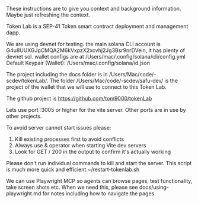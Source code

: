 These instructions are to give you context and background information. Maybe just refreshing the context.

Token Lab is a SEP-41 Token smart contract deployment and management dapp.

We are using devnet for testing. the main solana CLI account is G4u8UUXGJpCMQA2M6kVxpzX2xcvhj2Jg3Bsr9nrDVein, it has plenty of devnet sol. wallet configs are at /Users/mac/.config/solana/cli/config.yml
Default Keypair (Wallet): /Users/mac/.config/solana/id.json

The project including the docs folder is in /Users/Mac/code/-scdev/tokenLab/. The folder /Users/Mac/code/-scdev/safu-dev/ is the project of the wallet that we will use to connect to this Token Lab.

The github project is https://github.com/tom9000/tokenLab

Lets use port :3005 or higher for the vite server. Other ports are in use by other projects.

To avoid server cannot start issues please:
1. Kill existing processes first to avoid conflicts
2. Always use & operator when starting Vite dev servers
2. Look for GET / 200 in the output to confirm it's actually working

Please don't run individual commands to kill and start the server. This script is much more quick and efficient ~/restart-tokenlab.sh

We can use Playwright MCP so agents can browse pages, test functionality, take screen shots etc.
When we need this, please see docs/using-playwright.md for notes including how to navigate the pages.
